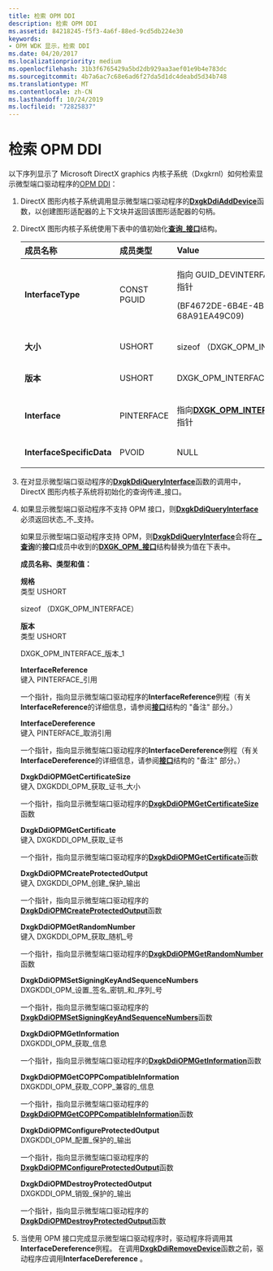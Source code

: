 ```yaml
---
title: 检索 OPM DDI
description: 检索 OPM DDI
ms.assetid: 84218245-f5f3-4a6f-88ed-9cd5db224e30
keywords:
- OPM WDK 显示，检索 DDI
ms.date: 04/20/2017
ms.localizationpriority: medium
ms.openlocfilehash: 31b3f6765429a5bd2db929aa3aef01e9b4e783dc
ms.sourcegitcommit: 4b7a6ac7c68e6ad6f27da5d1dc4deabd5d34b748
ms.translationtype: MT
ms.contentlocale: zh-CN
ms.lasthandoff: 10/24/2019
ms.locfileid: "72825837"
---
```

# <a name="retrieving-the-opm-ddi"></a>检索 OPM DDI


以下序列显示了 Microsoft DirectX graphics 内核子系统（Dxgkrnl）如何检索显示微型端口驱动程序的[OPM DDI](supporting-output-protection-manager.md)：

1. DirectX 图形内核子系统调用显示微型端口驱动程序的[**DxgkDdiAddDevice**](https://docs.microsoft.com/windows-hardware/drivers/ddi/dispmprt/nc-dispmprt-dxgkddi_add_device)函数，以创建图形适配器的上下文块并返回该图形适配器的句柄。

2. DirectX 图形内核子系统使用下表中的值初始化[**查询\_接口**](https://docs.microsoft.com/windows-hardware/drivers/ddi/video/ns-video-_query_interface)结构。

   <table>
   <colgroup>
   <col width="33%" />
   <col width="33%" />
   <col width="33%" />
   </colgroup>
   <thead>
   <tr class="header">
   <th align="left">成员名称</th>
   <th align="left">成员类型</th>
   <th align="left">Value</th>
   </tr>
   </thead>
   <tbody>
   <tr class="odd">
   <td align="left"><p><strong>InterfaceType</strong></p></td>
   <td align="left"><p>CONST PGUID</p></td>
   <td align="left"><p>指向 GUID_DEVINTERFACE_OPM 的指针</p>
   <p>(BF4672DE-6B4E-4BE4-A325-68A91EA49C09)</p></td>
   </tr>
   <tr class="even">
   <td align="left"><p><strong>大小</strong></p></td>
   <td align="left"><p>USHORT</p></td>
   <td align="left"><p>sizeof （DXGK_OPM_INTERFACE）</p></td>
   </tr>
   <tr class="odd">
   <td align="left"><p><strong>版本</strong></p></td>
   <td align="left"><p>USHORT</p></td>
   <td align="left"><p>DXGK_OPM_INTERFACE_VERSION_1</p></td>
   </tr>
   <tr class="even">
   <td align="left"><p><strong>Interface</strong></p></td>
   <td align="left"><p>PINTERFACE</p></td>
   <td align="left"><p>指向<a href="https://docs.microsoft.com/windows-hardware/drivers/ddi/dispmprt/ns-dispmprt-_dxgk_opm_interface" data-raw-source="[&lt;strong&gt;DXGK_OPM_INTERFACE&lt;/strong&gt;](https://docs.microsoft.com/windows-hardware/drivers/ddi/dispmprt/ns-dispmprt-_dxgk_opm_interface)"><strong>DXGK_OPM_INTERFACE</strong></a>结构的指针</p></td>
   </tr>
   <tr class="odd">
   <td align="left"><p><strong>InterfaceSpecificData</strong></p></td>
   <td align="left"><p>PVOID</p></td>
   <td align="left"><p>NULL</p></td>
   </tr>
   </tbody>
   </table>

     

3. 在对显示微型端口驱动程序的[**DxgkDdiQueryInterface**](https://docs.microsoft.com/windows-hardware/drivers/ddi/dispmprt/nc-dispmprt-dxgkddi_query_interface)函数的调用中，DirectX 图形内核子系统将初始化的查询传递\_接口。

4. 如果显示微型端口驱动程序不支持 OPM 接口，则[**DxgkDdiQueryInterface**](https://docs.microsoft.com/windows-hardware/drivers/ddi/dispmprt/nc-dispmprt-dxgkddi_query_interface)必须返回状态\_不\_支持。

   如果显示微型端口驱动程序支持 OPM，则[**DxgkDdiQueryInterface**](https://docs.microsoft.com/windows-hardware/drivers/ddi/dispmprt/nc-dispmprt-dxgkddi_query_interface)会将在[ **\_查询**](https://docs.microsoft.com/windows-hardware/drivers/ddi/video/ns-video-_query_interface)的**接口**成员中收到的[**DXGK\_OPM\_接口**](https://docs.microsoft.com/windows-hardware/drivers/ddi/dispmprt/ns-dispmprt-_dxgk_opm_interface)结构替换为值在下表中。

   **成员名称、类型和值：**

   <span id="Size"></span><span id="size"></span><span id="SIZE"></span>**规格**  
   类型 USHORT

   sizeof （DXGK\_OPM\_INTERFACE）

   <span id="Version"></span><span id="version"></span><span id="VERSION"></span>**版本**  
   类型 USHORT

   DXGK\_OPM\_INTERFACE\_版本\_1

   <span id="InterfaceReference"></span><span id="interfacereference"></span><span id="INTERFACEREFERENCE"></span>**InterfaceReference**  
   键入 PINTERFACE\_引用

   一个指针，指向显示微型端口驱动程序的**InterfaceReference**例程（有关**InterfaceReference**的详细信息，请参阅[**接口**](https://docs.microsoft.com/windows-hardware/drivers/ddi/wdm/ns-wdm-_interface)结构的 "备注" 部分。）

   <span id="InterfaceDereference"></span><span id="interfacedereference"></span><span id="INTERFACEDEREFERENCE"></span>**InterfaceDereference**  
   键入 PINTERFACE\_取消引用

   一个指针，指向显示微型端口驱动程序的**InterfaceDereference**例程（有关**InterfaceDereference**的详细信息，请参阅[**接口**](https://docs.microsoft.com/windows-hardware/drivers/ddi/wdm/ns-wdm-_interface)结构的 "备注" 部分。）

   <span id="DxgkDdiOPMGetCertificateSize"></span><span id="dxgkddiopmgetcertificatesize"></span><span id="DXGKDDIOPMGETCERTIFICATESIZE"></span>**DxgkDdiOPMGetCertificateSize**  
   键入 DXGKDDI\_OPM\_获取\_证书\_大小

   一个指针，指向显示微型端口驱动程序的[**DxgkDdiOPMGetCertificateSize**](https://docs.microsoft.com/windows-hardware/drivers/ddi/dispmprt/nc-dispmprt-dxgkddi_opm_get_certificate_size)函数

   <span id="DxgkDdiOPMGetCertificate"></span><span id="dxgkddiopmgetcertificate"></span><span id="DXGKDDIOPMGETCERTIFICATE"></span>**DxgkDdiOPMGetCertificate**  
   键入 DXGKDDI\_OPM\_获取\_证书

   一个指针，指向显示微型端口驱动程序的[**DxgkDdiOPMGetCertificate**](https://docs.microsoft.com/windows-hardware/drivers/ddi/dispmprt/nc-dispmprt-dxgkddi_opm_get_certificate)函数

   <span id="DxgkDdiOPMCreateProtectedOutput"></span><span id="dxgkddiopmcreateprotectedoutput"></span><span id="DXGKDDIOPMCREATEPROTECTEDOUTPUT"></span>**DxgkDdiOPMCreateProtectedOutput**  
   键入 DXGKDDI\_OPM\_创建\_保护\_输出

   一个指针，指向显示微型端口驱动程序的[**DxgkDdiOPMCreateProtectedOutput**](https://docs.microsoft.com/windows-hardware/drivers/ddi/dispmprt/nc-dispmprt-dxgkddi_opm_create_protected_output)函数

   <span id="DxgkDdiOPMGetRandomNumber"></span><span id="dxgkddiopmgetrandomnumber"></span><span id="DXGKDDIOPMGETRANDOMNUMBER"></span>**DxgkDdiOPMGetRandomNumber**  
   键入 DXGKDDI\_OPM\_获取\_随机\_号

   一个指针，指向显示微型端口驱动程序的[**DxgkDdiOPMGetRandomNumber**](https://docs.microsoft.com/windows-hardware/drivers/ddi/dispmprt/nc-dispmprt-dxgkddi_opm_get_random_number)函数

   <span id="DxgkDdiOPMSetSigningKeyAndSequenceNumbers"></span><span id="dxgkddiopmsetsigningkeyandsequencenumbers"></span><span id="DXGKDDIOPMSETSIGNINGKEYANDSEQUENCENUMBERS"></span>**DxgkDdiOPMSetSigningKeyAndSequenceNumbers**  
   DXGKDDI\_OPM\_设置\_签名\_密钥\_和\_序列\_号

   一个指针，指向显示微型端口驱动程序的[**DxgkDdiOPMSetSigningKeyAndSequenceNumbers**](https://docs.microsoft.com/windows-hardware/drivers/ddi/dispmprt/nc-dispmprt-dxgkddi_opm_set_signing_key_and_sequence_numbers)函数

   <span id="DxgkDdiOPMGetInformation"></span><span id="dxgkddiopmgetinformation"></span><span id="DXGKDDIOPMGETINFORMATION"></span>**DxgkDdiOPMGetInformation**  
   DXGKDDI\_OPM\_获取\_信息

   一个指针，指向显示微型端口驱动程序的[**DxgkDdiOPMGetInformation**](https://docs.microsoft.com/windows-hardware/drivers/ddi/dispmprt/nc-dispmprt-dxgkddi_opm_get_information)函数

   <span id="DxgkDdiOPMGetCOPPCompatibleInformation"></span><span id="dxgkddiopmgetcoppcompatibleinformation"></span><span id="DXGKDDIOPMGETCOPPCOMPATIBLEINFORMATION"></span>**DxgkDdiOPMGetCOPPCompatibleInformation**  
   DXGKDDI\_OPM\_获取\_COPP\_兼容的\_信息

   一个指针，指向显示微型端口驱动程序的[**DxgkDdiOPMGetCOPPCompatibleInformation**](https://docs.microsoft.com/windows-hardware/drivers/ddi/dispmprt/nc-dispmprt-dxgkddi_opm_get_copp_compatible_information)函数

   <span id="DxgkDdiOPMConfigureProtectedOutput"></span><span id="dxgkddiopmconfigureprotectedoutput"></span><span id="DXGKDDIOPMCONFIGUREPROTECTEDOUTPUT"></span>**DxgkDdiOPMConfigureProtectedOutput**  
   DXGKDDI\_OPM\_配置\_保护的\_输出

   一个指针，指向显示微型端口驱动程序的[**DxgkDdiOPMConfigureProtectedOutput**](https://docs.microsoft.com/windows-hardware/drivers/ddi/dispmprt/nc-dispmprt-dxgkddi_opm_configure_protected_output)函数

   <span id="DxgkDdiOPMDestroyProtectedOutput"></span><span id="dxgkddiopmdestroyprotectedoutput"></span><span id="DXGKDDIOPMDESTROYPROTECTEDOUTPUT"></span>**DxgkDdiOPMDestroyProtectedOutput**  
   DXGKDDI\_OPM\_销毁\_保护的\_输出

   一个指针，指向显示微型端口驱动程序的[**DxgkDdiOPMDestroyProtectedOutput**](https://docs.microsoft.com/windows-hardware/drivers/ddi/dispmprt/nc-dispmprt-dxgkddi_opm_destroy_protected_output)函数

5. 当使用 OPM 接口完成显示微型端口驱动程序时，驱动程序将调用其**InterfaceDereference**例程。 在调用[**DxgkDdiRemoveDevice**](https://docs.microsoft.com/windows-hardware/drivers/ddi/dispmprt/nc-dispmprt-dxgkddi_remove_device)函数之前，驱动程序应调用**InterfaceDereference** 。

 

 





